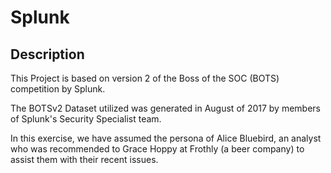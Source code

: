 # Splunk

## Description 
This Project is based on version 2 of the Boss of the SOC (BOTS) competition by Splunk. 

The BOTSv2 Dataset utilized was generated in August of 2017 by members of Splunk's Security Specialist team.

In this exercise, we have assumed the persona of Alice Bluebird, an analyst who was recommended to Grace Hoppy at Frothly (a beer company) to assist them with their recent issues.
